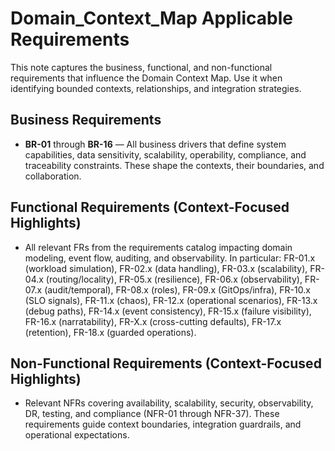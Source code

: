 # Domain_Context_Map Applicable Requirements

This note captures the business, functional, and non-functional requirements that influence the Domain Context Map. Use it when identifying bounded contexts, relationships, and integration strategies.

## Business Requirements
- **BR-01** through **BR-16** — All business drivers that define system capabilities, data sensitivity, scalability, operability, compliance, and traceability constraints. These shape the contexts, their boundaries, and collaboration.

## Functional Requirements (Context-Focused Highlights)
- All relevant FRs from the requirements catalog impacting domain modeling, event flow, auditing, and observability. In particular: FR-01.x (workload simulation), FR-02.x (data handling), FR-03.x (scalability), FR-04.x (routing/locality), FR-05.x (resilience), FR-06.x (observability), FR-07.x (audit/temporal), FR-08.x (roles), FR-09.x (GitOps/infra), FR-10.x (SLO signals), FR-11.x (chaos), FR-12.x (operational scenarios), FR-13.x (debug paths), FR-14.x (event consistency), FR-15.x (failure visibility), FR-16.x (narratability), FR-X.x (cross-cutting defaults), FR-17.x (retention), FR-18.x (guarded operations).

## Non-Functional Requirements (Context-Focused Highlights)
- Relevant NFRs covering availability, scalability, security, observability, DR, testing, and compliance (NFR-01 through NFR-37). These requirements guide context boundaries, integration guardrails, and operational expectations.

